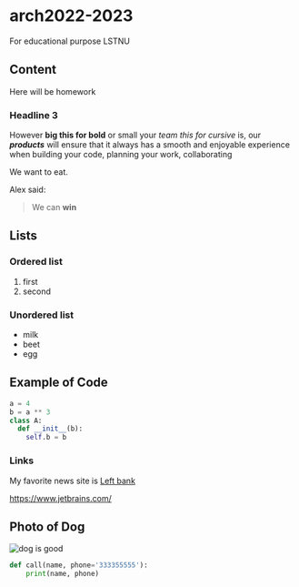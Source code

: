 # arch2022-2023
For educational purpose LSTNU
## Content
Here will be homework
### Headline 3
However **big this for bold** or small your *team this for cursive* is, our ***products*** will ensure that it always has a smooth and enjoyable experience when
building your code, planning your work, collaborating

We want to eat.

Alex said:
>We can **win**

## Lists
### Ordered list
 1. first
 1. second

### Unordered list
- milk
- beet
- egg

## Example of Code
```python
a = 4
b = a ** 3
class A:
  def __init__(b):
    self.b = b
```
### Links
My favorite news site is [Left bank](http://lb.ua)

<https://www.jetbrains.com/>

## Photo of Dog
![dog is good](https://images.rawpixel.com/image_800/cHJpdmF0ZS9sci9pbWFnZXMvd2Vic2l0ZS8yMDIyLTA1L2ZyZG9nX2dlcm1hbl9zaGVwaGVyZF9hbmltYWxzXzQtaW1hZ2Uta3liZHV0aHkuanBn.jpg)


```python
def call(name, phone='333355555'):
    print(name, phone)
```



